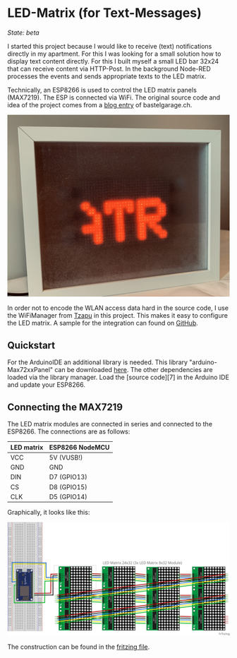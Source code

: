 # LED-Matrix (for Text-Messages)

_State: beta_

I started this project because I would like to receive (text) notifications directly in my apartment. For this I was looking for a small solution how to display text content directly. For this I built myself a small LED bar 32x24 that can receive content via HTTP-Post. In the background Node-RED processes the events and sends appropriate texts to the LED matrix.

Technically, an ESP8266 is used to control the LED matrix panels (MAX7219). The ESP is connected via WiFi. The original source code and idea of the project comes from a [blog entry][1] of bastelgarage.ch.

![LED matrix][image-1]

In order not to encode the WLAN access data hard in the source code, I use the WiFiManager from [Tzapu][2] in this project. This makes it easy to configure the LED matrix. A sample for the integration can found on [GitHub][3].

## Quickstart

For the ArduinoIDE an additional library is needed. This library "arduino-Max72xxPanel" can be downloaded [here][4]. The other dependencies are loaded via the library manager. 
Load the [source code][7] in the Arduino IDE and update your ESP8266. 

## Connecting the MAX7219

The LED matrix modules are connected in series and connected to the ESP8266.
The connections are as follows:

| LED matrix  | ESP8266 NodeMCU  |
| ----------- | ---------------- |
| VCC         | 5V (VUSB!)       | 
| GND         | GND              |
| DIN         | D7 (GPIO13)      |
| CS          | D8 (GPIO15)      |
| CLK         | D5 (GPIO14)      |

Graphically, it looks like this:

![Plug-in board][image-2]

The construction can be found in the [fritzing file][6].

[1]:	https://www.bastelgarage.ch/index.php?route=extension/d_blog_module/post&post_id=6
[2]:	https://github.com/tzapu/WiFiManager
[3]:	https://github.com/tzapu/WiFiManager/blob/master/examples/AutoConnect/AutoConnect.ino
[4]:	https://github.com/markruys/arduino-Max72xxPanel 
[5]:	TempsensorRest_v2.ino
[6]:	doc/led-matrix.fzz "Fritzing file for the LED-Matrix"

[image-1]:	doc/led-matrix.jpg "LED matrix"
[image-2]:	doc/led-matrix_plug-in_board.png "Plug-in board"

